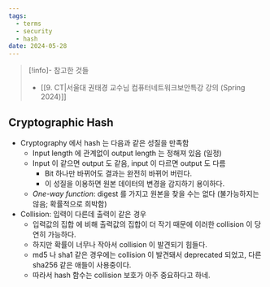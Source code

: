 ```yaml
---
tags:
  - terms
  - security
  - hash
date: 2024-05-28
---
```

> [!info]- 참고한 것들
> - [[9. CT|서울대 권태경 교수님 컴퓨터네트워크보안특강 강의 (Spring 2024)]]

## Cryptographic Hash

- Cryptography 에서 hash 는 다음과 같은 성질을 만족함
	- Input length 에 관계없이 output length 는 정해져 있음 (일정)
	- Input 이 같으면 output 도 같음, input 이 다르면 output 도 다름
		- Bit 하나만 바뀌어도 결과는 완전히 바뀌어 버린다.
		- 이 성질을 이용하면 원본 데이터의 변경을 감지하기 용이하다.
	- *One-way function*: digest 를 가지고 원본을 찾을 수는 없다 (불가능하지는 않음; 확률적으로 희박함)
- Collision: 입력이 다른데 출력이 같은 경우
    - 입력값의 집합 에 비해 출력값의 집합이 더 작기 때문에 이러한 collision 이 당연히 가능하다.
    - 하지만 확률이 너무나 작아서 collision 이 발견되기 힘들다.
    - md5 나 sha1 같은 경우에는 collision 이 발견돼서 deprecated 되었고, 다른 sha256 같은 애들이 사용중이다.
    - 따라서 hash 함수는 collision 보호가 아주 중요하다고 하네.